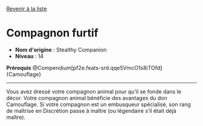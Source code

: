 [Revenir à la liste](list.md)

# Compagnon furtif

 * **Nom d'origine** : Stealthy Companion
 * **Niveau** : 14


<p><strong>Prérequis</strong> @Compendium[pf2e.feats-srd.qqe5VmcO1s8iTOfd]{Camouflage}</p>
<hr>
<p>Vous avez dressé votre compagnon animal pour qu’il se fonde dans le décor. Votre compagnon animal bénéficie des avantages du don Camouflage. Si votre compagnon est un embusqueur spécialisé, son rang de maîtrise en Discrétion passe à maître (ou légendaire s’il était déjà maître).</p>